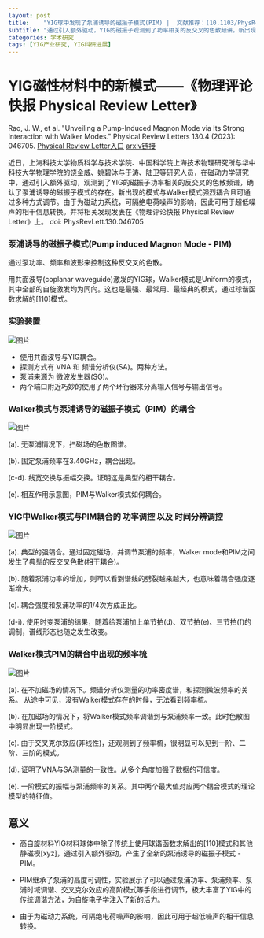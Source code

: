 ```yaml
---
layout: post
title:    "YIG球中发现了泵浦诱导的磁振子模式(PIM) |  文献推荐：(10.1103/PhysRevLett.130.046705)"
subtitle: "通过引入额外驱动，YIG的磁振子观测到了功率相关的反交叉的色散频谱。新出现的模式与Walker模式强烈耦合且可通过多种方式调节，由于为磁动力系统，可隔绝电荷噪声的影响，因此可用于超低噪声的相干信息转换。"
categories: 学术研究
tags: [YIG产业研究, YIG科研进展]
---
```


# YIG磁性材料中的新模式——《物理评论快报 Physical Review Letter》

Rao, J. W., et al. "Unveiling a Pump-Induced Magnon Mode via Its Strong Interaction with Walker Modes." Physical Review Letters 130.4 (2023): 046705.
[Physical Review Letter入口](https://journals.aps.org/prl/abstract/10.1103/PhysRevLett.130.046705)
[arxiv链接](https://arxiv.org/pdf/2204.04590.pdf)

近日，上海科技大学物质科学与技术学院、中国科学院上海技术物理研究所与华中科技大学物理学院的饶金威、姚碧沐与于涛、陆卫等研究人员，在磁动力学研究中，通过引入额外驱动，观测到了YIG的磁振子功率相关的反交叉的色散频谱，确认了泵浦诱导的磁振子模式的存在。新出现的模式与Walker模式强烈耦合且可通过多种方式调节。由于为磁动力系统，可隔绝电荷噪声的影响，因此可用于超低噪声的相干信息转换。并将相关发现发表在《物理评论快报 Physical Review Letter》上。
doi: PhysRevLett.130.046705

### 泵浦诱导的磁振子模式(Pump induced Magnon Mode - PIM)

通过泵功率、频率和波形来控制这种反交叉的色散。

用共面波导(coplanar waveguide)激发的YIG球，Walker模式是Uniform的模式，其中全部的自旋激发均为同向。这也是最强、最常用、最经典的模式，通过球谐函数求解的[110]模式。

### 实验装置

![图片](/YIGdata/assets/images/YIG/PhysRevLett.130.046705/1.png)

* 使用共面波导与YIG耦合。
* 探测方式有 VNA 和 频谱分析仪(SA)。两种方法。
* 泵浦来源为 微波发生器(SG)。
* 两个端口附近巧妙的使用了两个环行器来分离输入信号与输出信号。

### Walker模式与泵浦诱导的磁振子模式（PIM）的耦合

![图片](/YIGdata/assets/images/YIG/PhysRevLett.130.046705/2.png)

(a). 无泵浦情况下，扫磁场的色散图谱。

(b). 固定泵浦频率在3.40GHz，耦合出现。

(c-d). 线宽交换与振幅交换。证明这是典型的相干耦合。

(e). 相互作用示意图，PIM与Walker模式如何耦合。


### YIG中Walker模式与PIM耦合的 功率调控 以及 时间分辨调控

![图片](/YIGdata/assets/images/YIG/PhysRevLett.130.046705/3.png)

(a). 典型的强耦合。通过固定磁场，并调节泵浦的频率，Walker mode和PIM之间发生了典型的反交叉色散(相干耦合)。

(b). 随着泵浦功率的增加，则可以看到谱线的劈裂越来越大，也意味着耦合强度逐渐增大。

(c). 耦合强度和泵浦功率的1/4次方成正比。

(d-i). 使用时变泵浦的结果，随着给泵浦加上单节拍(d)、双节拍(e)、三节拍(f)的调制，谱线形态也随之发生改变。

### Walker模式PIM的耦合中出现的频率梳

![图片](/YIGdata/assets/images/YIG/PhysRevLett.130.046705/4.png)

(a). 在不加磁场的情况下。频谱分析仪测量的功率密度谱，和探测微波频率的关系。 从途中可见，没有Walker模式存在的时候，无法看到频率梳。

(b). 在加磁场的情况下，将Walker模式频率调谐到与泵浦频率一致。此时色散图中明显出现一阶模式。

(c). 由于交叉克尔效应(非线性)，还观测到了频率梳，很明显可以见到一阶、二阶、三阶的模式。

(d). 证明了VNA与SA测量的一致性。从多个角度加强了数据的可信度。

(e). 一阶模式的振幅与泵浦频率的关系。其中两个最大值对应两个耦合模式的理论模型的特征值。

## 意义

* 高自旋材料YIG材料球体中除了传统上使用球谐函数求解出的[110]模式和其他静磁模[xyz]，通过引入额外驱动，产生了全新的泵浦诱导的磁振子模式 - PIM。

* PIM继承了泵浦的高度可调性，实验展示了可以通过泵浦功率、泵浦频率、泵浦时域调谐、交叉克尔效应的高阶模式等手段进行调节，极大丰富了YIG中的传统调谐方法，为自旋电子学注入了新的活力。

* 由于为磁动力系统，可隔绝电荷噪声的影响，因此可用于超低噪声的相干信息转换。